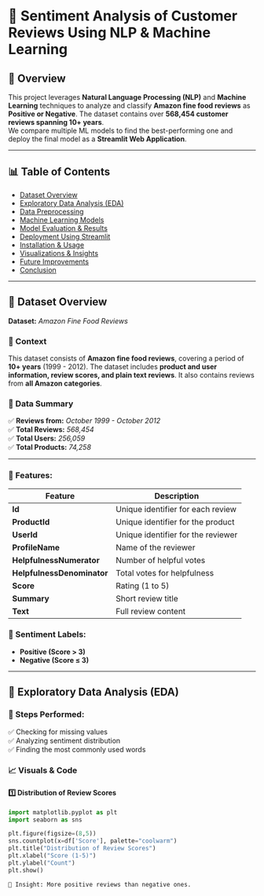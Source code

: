

# 📝 Sentiment Analysis of Customer Reviews Using NLP & Machine Learning  

## 📌 Overview  
This project leverages **Natural Language Processing (NLP)** and **Machine Learning** techniques to analyze and classify **Amazon fine food reviews** as **Positive or Negative**. The dataset contains over **568,454 customer reviews spanning 10+ years**.  
We compare multiple ML models to find the best-performing one and deploy the final model as a **Streamlit Web Application**.  

---

## 📊 Table of Contents  
- [Dataset Overview](#dataset-overview)  
- [Exploratory Data Analysis (EDA)](#exploratory-data-analysis-eda)  
- [Data Preprocessing](#data-preprocessing)  
- [Machine Learning Models](#machine-learning-models)  
- [Model Evaluation & Results](#model-evaluation--results)  
- [Deployment Using Streamlit](#deployment-using-streamlit)  
- [Installation & Usage](#installation--usage)  
- [Visualizations & Insights](#visualizations--insights)  
- [Future Improvements](#future-improvements)  
- [Conclusion](#conclusion)  

---

## 📂 Dataset Overview  
**Dataset:** *Amazon Fine Food Reviews*  

### **📌 Context**  
This dataset consists of **Amazon fine food reviews**, covering a period of **10+ years** (1999 - 2012). The dataset includes **product and user information, review scores, and plain text reviews**. It also contains reviews from **all Amazon categories**.  

### **📌 Data Summary**  
✅ **Reviews from:** *October 1999 - October 2012*  
✅ **Total Reviews:** *568,454*  
✅ **Total Users:** *256,059*  
✅ **Total Products:** *74,258*  

---

### **📌 Features:**  
| Feature | Description |
|---------|------------|
| **Id** | Unique identifier for each review |
| **ProductId** | Unique identifier for the product |
| **UserId** | Unique identifier for the reviewer |
| **ProfileName** | Name of the reviewer |
| **HelpfulnessNumerator** | Number of helpful votes |
| **HelpfulnessDenominator** | Total votes for helpfulness |
| **Score** | Rating (1 to 5) |
| **Summary** | Short review title |
| **Text** | Full review content |

### **📌 Sentiment Labels:**  
- **Positive (Score > 3)**  
- **Negative (Score ≤ 3)**  

---

## 🔎 Exploratory Data Analysis (EDA)  

### **🔹 Steps Performed:**  
✅ Checking for missing values  
✅ Analyzing sentiment distribution  
✅ Finding the most commonly used words  

### 📈 **Visuals & Code**  

#### **1️⃣ Distribution of Review Scores**  
```python
import matplotlib.pyplot as plt
import seaborn as sns

plt.figure(figsize=(8,5))
sns.countplot(x=df['Score'], palette="coolwarm")
plt.title("Distribution of Review Scores")
plt.xlabel("Score (1-5)")
plt.ylabel("Count")
plt.show()

📌 Insight: More positive reviews than negative ones.


